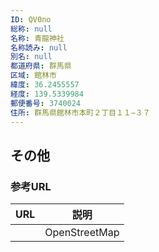```yaml
---
ID: QV0no
総称: null
名称: 青龍神社
名称読み: null
別名: null
都道府県: 群馬県
区域: 館林市
緯度: 36.2455557
経度: 139.5339984
郵便番号: 3740024
住所: 群馬県館林市本町２丁目１１−３７
---
```


## その他

### 参考URL

| URL | 説明          |
| --- | ------------- |
|     | OpenStreetMap |
